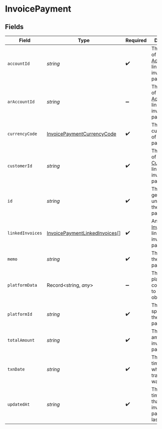 # InvoicePayment


## Fields

| Field                                                                                                                       | Type                                                                                                                        | Required                                                                                                                    | Description                                                                                                                 |
| --------------------------------------------------------------------------------------------------------------------------- | --------------------------------------------------------------------------------------------------------------------------- | --------------------------------------------------------------------------------------------------------------------------- | --------------------------------------------------------------------------------------------------------------------------- |
| `accountId`                                                                                                                 | *string*                                                                                                                    | :heavy_check_mark:                                                                                                          | The Rutter ID of the [Account](/rest/version/accounts) linked to the invoice payment.                                       |
| `arAccountId`                                                                                                               | *string*                                                                                                                    | :heavy_minus_sign:                                                                                                          | The Rutter ID of the [AR Account](/rest/version/accounts) linked to the invoice payment.                                    |
| `currencyCode`                                                                                                              | [InvoicePaymentCurrencyCode](../../models/shared/invoicepaymentcurrencycode.md)                                             | :heavy_check_mark:                                                                                                          | The [ISO 4217](https://www.iso.org/iso-4217-currency-codes.html) currency code of the invoice payment.                      |
| `customerId`                                                                                                                | *string*                                                                                                                    | :heavy_check_mark:                                                                                                          | The Rutter ID of the [Customer](/rest/version/accounting-customers) linked to the invoice payment.                          |
| `id`                                                                                                                        | *string*                                                                                                                    | :heavy_check_mark:                                                                                                          | The Rutter generated unique ID of the invoice payment.                                                                      |
| `linkedInvoices`                                                                                                            | [InvoicePaymentLinkedInvoices](../../models/shared/invoicepaymentlinkedinvoices.md)[]                                       | :heavy_check_mark:                                                                                                          | An array of [Invoices](/rest/version/invoices) linked to the invoice payment.                                               |
| `memo`                                                                                                                      | *string*                                                                                                                    | :heavy_check_mark:                                                                                                          | The memo of the invoice payment.                                                                                            |
| `platformData`                                                                                                              | Record<string, *any*>                                                                                                       | :heavy_minus_sign:                                                                                                          | The raw platform data corresponding to the Rutter object.                                                                   |
| `platformId`                                                                                                                | *string*                                                                                                                    | :heavy_check_mark:                                                                                                          | The platform specific ID of the invoice payment.                                                                            |
| `totalAmount`                                                                                                               | *string*                                                                                                                    | :heavy_check_mark:                                                                                                          | The total amount on the invoice payment.                                                                                    |
| `txnDate`                                                                                                                   | *string*                                                                                                                    | :heavy_check_mark:                                                                                                          | The [ISO 8601](https://www.iso.org/iso-8601-date-and-time-format.html) timestamp for when the transaction was logged.       |
| `updatedAt`                                                                                                                 | *string*                                                                                                                    | :heavy_check_mark:                                                                                                          | The [ISO 8601](https://www.iso.org/iso-8601-date-and-time-format.html) timestamp that the invoice payment was last updated. |